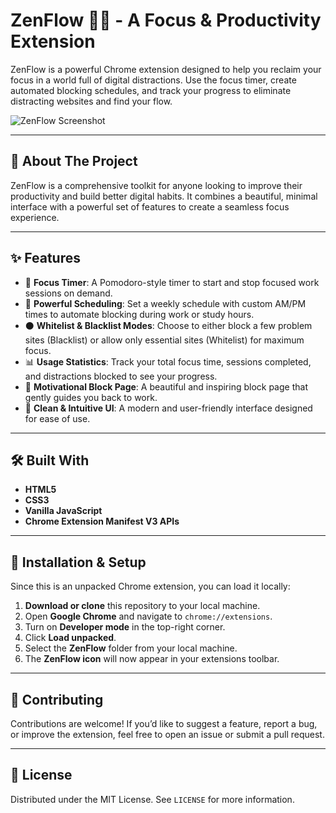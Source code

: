 # ZenFlow 🧘‍♂️ - A Focus & Productivity Extension

ZenFlow is a powerful Chrome extension designed to help you reclaim your focus in a world full of digital distractions. Use the focus timer, create automated blocking schedules, and track your progress to eliminate distracting websites and find your flow.

![ZenFlow Screenshot](<!-- Replace with a real screenshot URL later -->)

---

## 📖 About The Project

ZenFlow is a comprehensive toolkit for anyone looking to improve their productivity and build better digital habits. It combines a beautiful, minimal interface with a powerful set of features to create a seamless focus experience.

---

## ✨ Features

- 🎯 **Focus Timer**: A Pomodoro-style timer to start and stop focused work sessions on demand.  
- 📅 **Powerful Scheduling**: Set a weekly schedule with custom AM/PM times to automate blocking during work or study hours.  
- ⚫ **Whitelist & Blacklist Modes**: Choose to either block a few problem sites (Blacklist) or allow only essential sites (Whitelist) for maximum focus.  
- 📊 **Usage Statistics**: Track your total focus time, sessions completed, and distractions blocked to see your progress.  
- 🌱 **Motivational Block Page**: A beautiful and inspiring block page that gently guides you back to work.  
- 🧩 **Clean & Intuitive UI**: A modern and user-friendly interface designed for ease of use.  

---

## 🛠️ Built With

- **HTML5**  
- **CSS3**  
- **Vanilla JavaScript**  
- **Chrome Extension Manifest V3 APIs**

---

## 🚀 Installation & Setup

Since this is an unpacked Chrome extension, you can load it locally:

1. **Download or clone** this repository to your local machine.  
2. Open **Google Chrome** and navigate to `chrome://extensions`.  
3. Turn on **Developer mode** in the top-right corner.  
4. Click **Load unpacked**.  
5. Select the **ZenFlow** folder from your local machine.  
6. The **ZenFlow icon** will now appear in your extensions toolbar.  

---

## 🌟 Contributing

Contributions are welcome! If you’d like to suggest a feature, report a bug, or improve the extension, feel free to open an issue or submit a pull request.

---

## 📜 License

Distributed under the MIT License. See `LICENSE` for more information.
